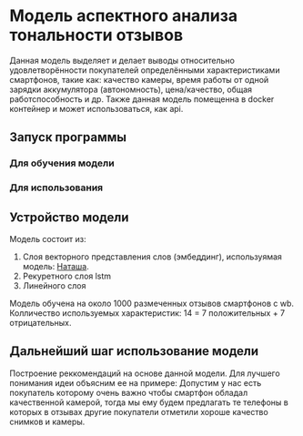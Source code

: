 # Модель аспектного анализа тональности отзывов
Данная модель выделяет и делает выводы относительно удовлетворённости покупателей определёнными характеристиками смартфонов, такие как: качество камеры, время работы от одной зарядки аккумулятора (автономность), цена/качество, общая работспособность и др.
Также данная модель помещенна в docker контейнер и может использоваться, как api.

## Запуск программы
### Для обучения модели
### Для использования

## Устройство модели
Модель состоит из:
1. Слоя векторного представления слов (эмбеддинг), используямая модель: [Наташа](https://natasha.github.io/).
2. Рекуретного слоя lstm
3. Линейного слоя

Модель обучена на около 1000 размеченных отзывов смартфонов с wb. Колличество используемых характеристик: 14 = 7 положительных + 7 отрицательных.

## Дальнейший шаг использование модели
Построение реккомендаций на основе данной модели.
Для лучшего понимания идеи объясним ее на примере: Допустим у нас есть покупатель которому очень важно чтобы смартфон обладал качественной камерой, тогда мы ему будем предлагать те телефоны в которых в отзывах другие покупатели отметили хороше качество снимков и камеры. 
